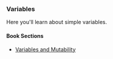 ### Variables

Here you'll learn about simple variables.

#### Book Sections

- [Variables and Mutability](https://doc.rust-lang.org/book/ch03-01-variables-and-mutability.html)

